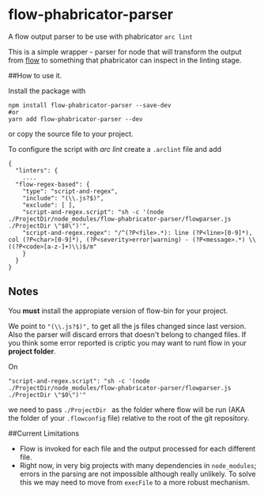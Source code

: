# flow-phabricator-parser
A flow output parser to be use with phabricator `arc lint`


This is a simple wrapper - parser for node that will transform the output from [flow]() to something that phabricator can inspect in the linting stage.

##How to use it.

Install the package with

```lang=bash
npm install flow-phabricator-parser --save-dev 
#or 
yarn add flow-phabricator-parser --dev
```

or copy the source file to your project.

To configure the script with _*arc lint*_
create a `.arclint` file and add

```lang=javascript
{
  "linters": {
    ....
  "flow-regex-based": {
    "type": "script-and-regex",
    "include": "(\\.js?$)",
    "exclude": [ ],
    "script-and-regex.script": "sh -c '(node ./ProjectDir/node_modules/flow-phabricator-parser/flowparser.js ./ProjectDir \"$0\")'",
    "script-and-regex.regex": "/^(?P<file>.*): line (?P<line>[0-9]*), col (?P<char>[0-9]*), (?P<severity>error|warning) - (?P<message>.*) \\((?P<code>[a-z-]+)\\)$/m"
    }
  }
}
```

Notes
----

You **must** install the appropiate version of flow-bin for your project.

We point to `"(\\.js?$)",` to get all the js files changed since last version. Also the parser will discard errors that doesn't belong to changed files. If you think some error reported is criptic you may want to runt flow in your __project folder__. 

On 

```lang=javascript
"script-and-regex.script": "sh -c '(node ./ProjectDir/node_modules/flow-phabricator-parser/flowparser.js ./ProjectDir \"$0\")'"
```

we need to pass `./ProjectDir ` as the folder where flow will be run (AKA the folder of your `.flowconfig` file) relative to the root of the git repository.

##Current Limitations

- Flow is invoked for each file and the output processed for each different file.
- Right now, in very big projects with many dependencies in `node_modules`; errors in the parsing are not impossible although really unlikely. To solve this we may need to move from `execFile` to a more robust mechanism.

